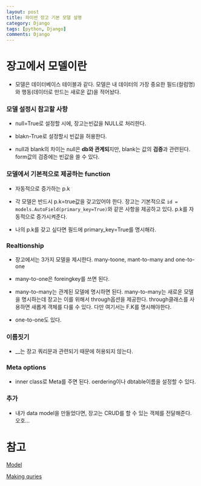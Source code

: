 ```yaml
---
layout: post
title: 파이썬 장고 기본 모델 설명
category: Django
tags: [python, Django]
comments: Django
---
```


# 장고에서 모델이란

- 모델은 데이터베이스 테이블과 같다. 모델은 내 데이터의 가장 중요한 필드(컬럼명)와 행동(데이터로 만드는 새로운 값)을 적어놨다.

### 모델 설정시 참고할 사항

- null=True로 설정할 시에, 장고는빈값을 NULL로 처리한다.

- blakn-True로 설정할시 빈값을 허용한다.

- null과 blank의 차이는 null은 **db와 관계되**지만, blank는 값의 **검증**과 관련된다. form값의 검증에는 빈값을 쓸 수 있다.

### 모델에서 기본적으로 제공하는 function

- 자동적으로 증가하는 p.k

- 각 모델은 반드시 p.k=true값을 갖고있어야 한다. 장고는 기본적으로 `id = models.AutoField(primary_key=True)`와 같은 사항을 제공하고 있다. p.k를 자동적으로 증가시켜준다.

- 나의 p.k를 갖고 싶다면 필드에 primary_key=True를 명시해라.

### Realtionship

- 장고에서는 3가지 모델을 제시한다. many-toone, mant-to-many and one-to-one

- many-to-one은 foreingkey를 쓰면 된다.

- many-to-many는 관계된 모델에 명시하면 된다. many-to-many는 새로운 모델을 명시하는데 장고는 이를 위해서 through옵션을 제공한다. through클래스를 사용하면 새롭게 객체를 다룰 수 있다. 다만 여기서는 F.K를 명시해야한다.

- one-to-one도 있다.

### 이름짓기

- __는 장고 쿼리문과 관련되기 때문에 허용되지 않는다.

### Meta options

- inner class로 Meta를 주면 된다. oerdering이나 dbtable이름을 설정할 수 있다.

### 추가

- 내가 data model을 만들었다면, 장고는 CRUD를 할 수 있는 객체를 전달해준다. 오호...

# 참고

[Model](https://docs.djangoproject.com/en/2.2/topics/db/models/)

[Making quries](https://docs.djangoproject.com/en/2.2/topics/db/queries/)